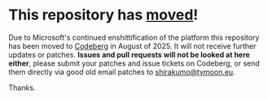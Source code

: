 # This repository has [moved](https://shinmera.com/projects/vpetjam)!
Due to Microsoft's continued enshittification of the platform this repository has been moved to [Codeberg](https://shinmera.com/projects/vpetjam) in August of 2025. It will not receive further updates or patches. **Issues and pull requests will not be looked at here either**, please submit your patches and issue tickets on Codeberg, or send them directly via good old email patches to [shirakumo@tymoon.eu](mailto:shirakumo@tymoon.eu).

Thanks.